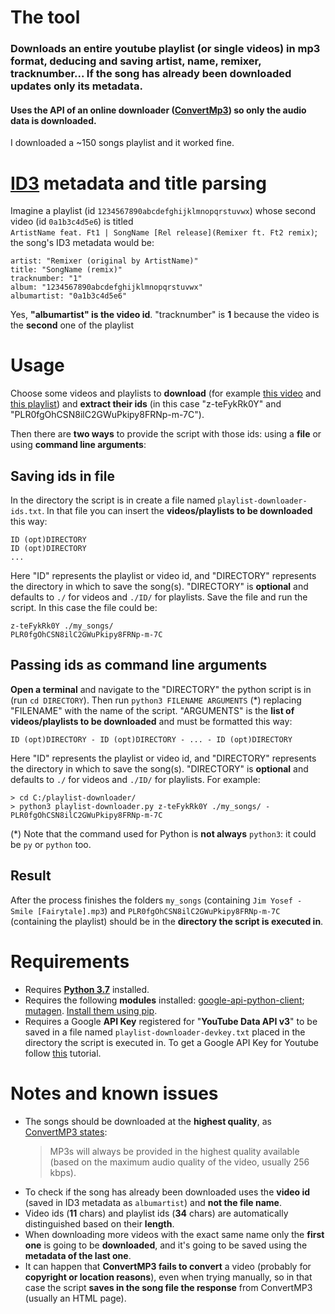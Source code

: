# The tool
### Downloads an entire youtube playlist (or single videos) in **mp3 format**, **deducing** and saving **artist**, **name**, **remixer**, **tracknumber**... If the song has already been downloaded updates only its metadata.
#### Uses the API of an online downloader ([ConvertMp3](https://convertmp3.io)) so **only the audio data is downloaded**.
I downloaded a ~150 songs playlist and it worked fine.

# [ID3](https://en.wikipedia.org/wiki/ID3) metadata and title parsing
Imagine a playlist (id ``1234567890abcdefghijklmnopqrstuvwx``) whose second video (id ``0a1b3c4d5e6``) is titled<br/>``ArtistName feat. Ft1 | SongName [Rel release](Remixer ft. Ft2 remix)``; the song's ID3 metadata would be:

    artist: "Remixer (original by ArtistName)"
    title: "SongName (remix)"
    tracknumber: "1"
    album: "1234567890abcdefghijklmnopqrstuvwx"
    albumartist: "0a1b3c4d5e6"
Yes, **"albumartist" is the video id**. "tracknumber" is **1** because the video is the **second** one of the playlist

# Usage
Choose some videos and playlists to **download** (for example [this video](https://www.youtube.com/watch?v=z-teFykRk0Y) and [this playlist](https://www.youtube.com/playlist?list=PLR0fgOhCSN8ilC2GWuPkipy8FRNp-m-7C)) and **extract their ids** (in this case "z-teFykRk0Y" and "PLR0fgOhCSN8ilC2GWuPkipy8FRNp-m-7C").  

Then there are **two ways** to provide the script with those ids: using a **file** or using **command line arguments**:

## Saving ids in file
In the directory the script is in create a file named ``playlist-downloader-ids.txt``. In that file you can insert the **videos/playlists to be downloaded** this way:

    ID (opt)DIRECTORY
    ID (opt)DIRECTORY
    ...
Here "ID" represents the playlist or video id, and "DIRECTORY" represents the directory in which to save the song(s). "DIRECTORY" is **optional** and defaults to ``./`` for videos and ``./ID/`` for playlists. Save the file and run the script. In this case the file could be:

    z-teFykRk0Y ./my_songs/
    PLR0fgOhCSN8ilC2GWuPkipy8FRNp-m-7C

## Passing ids as command line arguments
**Open a terminal** and navigate to the "DIRECTORY" the python script is in (run ``cd DIRECTORY``). Then run ``python3 FILENAME ARGUMENTS`` (*) replacing "FILENAME" with the name of the script. "ARGUMENTS" is the **list of videos/playlists to be downloaded** and must be formatted this way:
  
    ID (opt)DIRECTORY - ID (opt)DIRECTORY - ... - ID (opt)DIRECTORY
Here "ID" represents the playlist or video id, and "DIRECTORY" represents the directory in which to save the song(s). "DIRECTORY" is **optional** and defaults to ``./`` for videos and ``./ID/`` for playlists. For example:

    > cd C:/playlist-downloader/
    > python3 playlist-downloader.py z-teFykRk0Y ./my_songs/ - PLR0fgOhCSN8ilC2GWuPkipy8FRNp-m-7C
(*) Note that the command used for Python is **not always** ``python3``: it could be ``py`` or ``python`` too.

## Result
After the process finishes the folders ``my_songs`` (containing ``Jim Yosef - Smile [Fairytale].mp3``) and ``PLR0fgOhCSN8ilC2GWuPkipy8FRNp-m-7C`` (containing the playlist) should be in the **directory the script is executed in**. 

# Requirements
  * Requires **[Python 3.7](https://www.python.org/downloads/release/python-370/)** installed. 
  * Requires the following **modules** installed: [google-api-python-client](); [mutagen]().
    [Install them using pip](https://packaging.python.org/tutorials/installing-packages/).
  * Requires a Google **API Key** registered for "**YouTube Data API v3**" to be saved in a file named ``playlist-downloader-devkey.txt`` placed in the directory the script is executed in.
    To get a Google API Key for Youtube follow [this](https://developers.google.com/youtube/v3/getting-started) tutorial.

# Notes and known issues
  * The songs should be downloaded at the **highest quality**, as [ConvertMP3 states](http://www.convertmp3.io/):
    > MP3s will always be provided in the highest quality available (based on the maximum audio quality of the video, usually 256 kbps).
  * To check if the song has already been downloaded uses the **video id** (saved in ID3 metadata as ``albumartist``) and **not the file name**.
  * Video ids (**11** chars) and playlist ids (**34** chars) are automatically distinguished based on their **length**.
  * When downloading more videos with the exact same name only the **first one** is going to be **downloaded**, and it's going to be saved using the **metadata of the last one**.
  * It can happen that **ConvertMP3 fails to convert** a video (probably for **copyright or location reasons**), even when trying manually, so in that case the script **saves in the song file the response** from ConvertMP3 (usually an HTML page).
